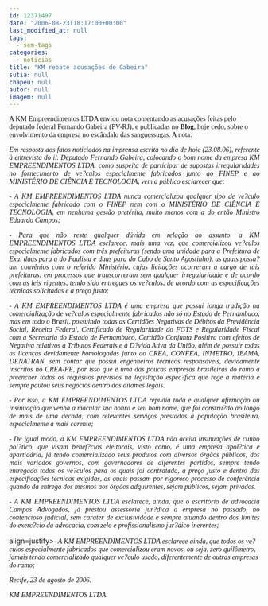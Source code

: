 ```yaml
---
id: 12371497
date: "2006-08-23T18:17:00+00:00"
last_modified_at: null
tags:
  - sem-tags
categories:
  - noticias
title: "KM rebate acusações de Gabeira"
sutia: null
chapeu: null
autor: null
imagem: null
---
```

<p><P><FONT face=Verdana>A KM Empreendimentos LTDA enviou nota comentando as acusações feitas pelo deputado federal Fernando Gabeira (PV-RJ), e publicadas no <STRONG>Blog</STRONG>, hoje cedo,&nbsp;sobre o envolvimento da empresa no escândalo das sanguessugas. A nota:</FONT></P></p>
<p><P align=justify><FONT face=Verdana><EM>Em resposta aos fatos noticiados na imprensa escrita no dia de hoje (23.08.06), referente à entrevista do il. Deputado Fernando Gabeira, colocando o bom nome da empresa KM EMPREENDIMENTOS LTDA. como suspeita de participar de supostas irregularidades no fornecimento de ve?culos especialmente fabricados junto ao FINEP e ao MINISTÉRIO DE CIÊNCIA E TECNOLOGIA, vem a público esclarecer que:</EM></FONT></P><FONT face=Verdana></p>
<p><P align=justify><EM></EM></P></FONT></p>
<p><P align=justify><FONT face=Verdana><EM>- A KM EMPREENDIMENTOS LTDA nunca comercializou qualquer tipo de ve?culo especialmente fabricado com o FINEP nem com o MINISTÉRIO DE CIÊNCIA E TECNOLOGIA, em nenhuma gestão pretérita, muito menos com a do então Ministro Eduardo Campos;</EM></FONT></P><FONT face=Verdana></p>
<p><P align=justify><EM></EM></P></FONT></p>
<p><P align=justify><FONT face=Verdana><EM>- Para que não reste qualquer dúvida em relação ao assunto, a KM EMPREENDIMENTOS LTDA esclarece, mais uma vez, que comercializou ve?culos especialmente fabricados com três prefeituras (sendo uma unidade para a Prefeitura de Exu, duas para a do Paulista e duas para do Cabo de Santo Agostinho), as quais possu?am convênios com o referido Ministério, cujas licitações ocorreram a cargo de tais prefeituras, em processos que transcorreram sem qualquer irregularidade e de acordo com as leis vigentes, tendo sido entregues os ve?culos, de acordo com as especificações técnicas solicitadas e a preço justo;</EM></FONT></P><FONT face=Verdana></p>
<p><P align=justify><EM></EM></P></FONT></p>
<p><P align=justify><FONT face=Verdana><EM>- A KM EMPREENDIMENTOS LTDA é uma empresa que possui longa tradição na comercialização de ve?culos especialmente fabricados não só no Estado de Pernambuco, mas em todo o Brasil, possuindo todas as Certidões Negativas de Débitos da Previdência Social, Receita Federal, Certificado de Regularidade do FGTS e Regularidade Fiscal com a Secretaria do Estado de Pernambuco, Certidão Conjunta Positiva com efeitos de Negativa relativos a Tributos Federais e à D?vida Ativa da União, além de possuir todas as licenças devidamente homologadas junto ao CREA, CONFEA, INMETRO, IBAMA, DENATRAN, sem contar que possui engenheiros técnicos responsáveis, devidamente inscritos no CREA-PE, por isso que é uma das poucas empresas brasileiras do ramo a preencher todos os requisitos previstos na legislação espec?fica que rege a matéria e sempre pautou seus negócios dentro dos ditames legais.</EM></FONT></P><FONT face=Verdana></p>
<p><P align=justify><EM></EM></P></FONT></p>
<p><P align=justify><FONT face=Verdana><EM>- Por isso, a KM EMPREENDIMENTOS LTDA repudia toda e qualquer afirmação ou insinuação que venha a macular sua honra e seu bom nome, que foi constru?do ao longo de mais de uma década, com relevantes serviços prestados à população brasileira, especialmente a mais carente;</EM></FONT></P><FONT face=Verdana></p>
<p><P align=justify><EM></EM></P></FONT></p>
<p><P align=justify><FONT face=Verdana><EM>- De igual modo, a KM EMPREENDIMENTOS LTDA não aceita insinuações de cunho pol?tico, que visam benef?cios eleitorais, visto como, é uma empresa apol?tica e apartidária, já tendo comercializado seus produtos com diversos órgãos públicos, dos mais variados governos, com governadores de diferentes partidos, sempre tendo entregado todos os ve?culos para os quais foi contratada, a preço justo e dentro das especificações técnicas exigidas, as quais passam por rigoroso processo de conferência quando da entrega dos mesmos aos órgãos adquirentes, sejam públicos, sejam privados.</EM></FONT></P><FONT face=Verdana></p>
<p><P align=justify><EM></EM></P></FONT></p>
<p><P align=justify><FONT face=Verdana><EM>- A KM EMPREENDIMENTOS LTDA esclarece, ainda, que o escritório de advocacia Campos Advogados, já prestou assessoria jur?dica a empresa no passado, no contencioso judicial, sem caráter de exclusividade e sempre atuando dentro dos limites do exerc?cio da advocacia, com zelo e profissionalismo jur?dico inerentes;</EM></FONT></P><FONT face=Verdana></p>
<p><P align=justify><EM></EM></P></FONT></p>
<p><P</p>
<p> align=justify><FONT face=Verdana><EM>- A KM EMPREENDIMENTOS LTDA esclarece ainda, que todos os ve?culos especialmente fabricados que comercializou eram novos, ou seja, zero quilômetro, jamais tendo comercializado qualquer ve?culo usado, diferentemente de outras empresas do ramo; </EM></FONT></P><FONT face=Verdana></p>
<p><P align=justify><EM></EM></P></FONT><FONT face=\"Times New Roman\"></p>
<p><P align=justify><FONT face=Verdana><EM>Recife, 23 de agosto de 2006.</EM></FONT></P></p>
<p><P align=justify><FONT face=Verdana><EM></EM></FONT></P></p>
<p><P align=justify><FONT face=Verdana><EM>KM EMPREENDIMENTOS LTDA</EM>.</FONT></P></FONT> </p>
